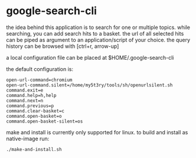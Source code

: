 # google-search-cli

the idea behind this application is to search for one or multiple topics. while searching, you can add search hits to a basket.
the url of all selected hits can be piped as argument to an application/script of your choice. the query history can be browsed with [ctrl+r, arrow-up] 

a local configuration file can be placed at $HOME/.google-search-cli

the default configuration is:
```
open-url-command=chromium
open-url-command.silent=/home/my5t3ry/tools/sh/openurlsilent.sh
command.exit=e
command.help=h,help
command.next=n
command.previous=p
command.clear-basket=c
command.open-basket=o
command.open-basket-silent=os
```                          

make and install is currently only supported for linux. to build and install as native-image run:
```
./make-and-install.sh
```






